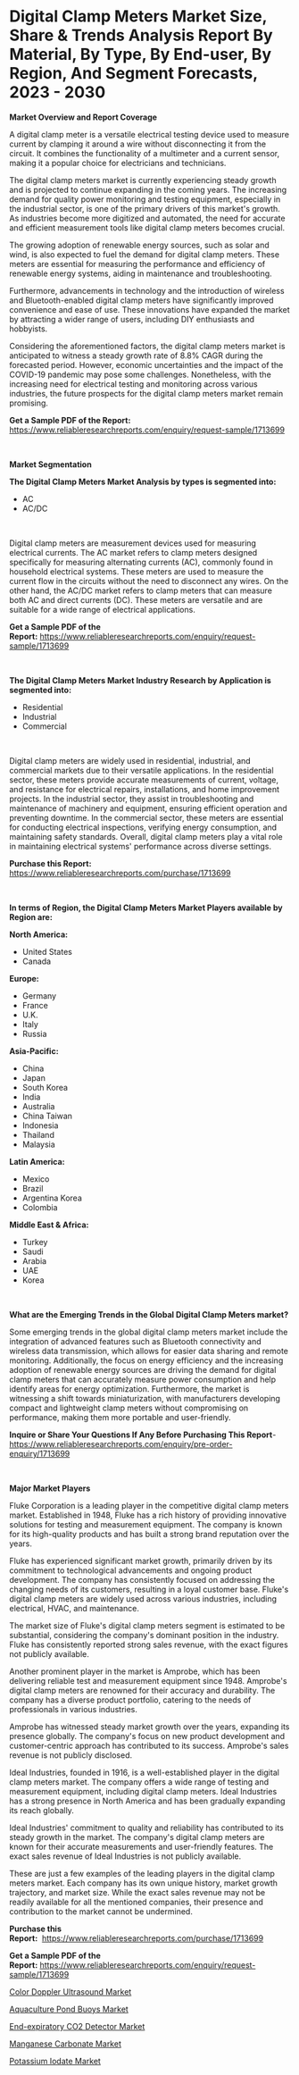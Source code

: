 <p><h1>Digital Clamp Meters Market Size, Share & Trends Analysis Report By Material, By Type, By End-user, By Region, And Segment Forecasts, 2023 - 2030</h1></p><p><strong>Market Overview and Report Coverage</strong></p>
<p><p>A digital clamp meter is a versatile electrical testing device used to measure current by clamping it around a wire without disconnecting it from the circuit. It combines the functionality of a multimeter and a current sensor, making it a popular choice for electricians and technicians.</p><p>The digital clamp meters market is currently experiencing steady growth and is projected to continue expanding in the coming years. The increasing demand for quality power monitoring and testing equipment, especially in the industrial sector, is one of the primary drivers of this market's growth. As industries become more digitized and automated, the need for accurate and efficient measurement tools like digital clamp meters becomes crucial.</p><p>The growing adoption of renewable energy sources, such as solar and wind, is also expected to fuel the demand for digital clamp meters. These meters are essential for measuring the performance and efficiency of renewable energy systems, aiding in maintenance and troubleshooting.</p><p>Furthermore, advancements in technology and the introduction of wireless and Bluetooth-enabled digital clamp meters have significantly improved convenience and ease of use. These innovations have expanded the market by attracting a wider range of users, including DIY enthusiasts and hobbyists.</p><p>Considering the aforementioned factors, the digital clamp meters market is anticipated to witness a steady growth rate of 8.8% CAGR during the forecasted period. However, economic uncertainties and the impact of the COVID-19 pandemic may pose some challenges. Nonetheless, with the increasing need for electrical testing and monitoring across various industries, the future prospects for the digital clamp meters market remain promising.</p></p>
<p><strong>Get a Sample PDF of the Report:</strong> <a href="https://www.reliableresearchreports.com/enquiry/request-sample/1713699">https://www.reliableresearchreports.com/enquiry/request-sample/1713699</a></p>
<p>&nbsp;</p>
<p><strong>Market Segmentation</strong></p>
<p><strong>The Digital Clamp Meters Market Analysis by types is segmented into:</strong></p>
<p><ul><li>AC</li><li>AC/DC</li></ul></p>
<p>&nbsp;</p>
<p><p>Digital clamp meters are measurement devices used for measuring electrical currents. The AC market refers to clamp meters designed specifically for measuring alternating currents (AC), commonly found in household electrical systems. These meters are used to measure the current flow in the circuits without the need to disconnect any wires. On the other hand, the AC/DC market refers to clamp meters that can measure both AC and direct currents (DC). These meters are versatile and are suitable for a wide range of electrical applications.</p></p>
<p><strong>Get a Sample PDF of the Report:</strong>&nbsp;<a href="https://www.reliableresearchreports.com/enquiry/request-sample/1713699">https://www.reliableresearchreports.com/enquiry/request-sample/1713699</a></p>
<p>&nbsp;</p>
<p><strong>The Digital Clamp Meters Market Industry Research by Application is segmented into:</strong></p>
<p><ul><li>Residential</li><li>Industrial</li><li>Commercial</li></ul></p>
<p>&nbsp;</p>
<p><p>Digital clamp meters are widely used in residential, industrial, and commercial markets due to their versatile applications. In the residential sector, these meters provide accurate measurements of current, voltage, and resistance for electrical repairs, installations, and home improvement projects. In the industrial sector, they assist in troubleshooting and maintenance of machinery and equipment, ensuring efficient operation and preventing downtime. In the commercial sector, these meters are essential for conducting electrical inspections, verifying energy consumption, and maintaining safety standards. Overall, digital clamp meters play a vital role in maintaining electrical systems' performance across diverse settings.</p></p>
<p><strong>Purchase this Report:</strong>&nbsp; <a href="https://www.reliableresearchreports.com/purchase/1713699">https://www.reliableresearchreports.com/purchase/1713699</a></p>
<p>&nbsp;</p>
<p><strong>In terms of Region, the Digital Clamp Meters Market Players available by Region are:</strong></p>
<p>
    <p> <strong> North America: </strong>
        <ul>
            <li>United States</li>
            <li>Canada</li>
        </ul>
        </p> 
    <p> <strong> Europe: </strong>
        <ul>
            <li>Germany</li>
            <li>France</li>
            <li>U.K.</li>
            <li>Italy</li>
            <li>Russia</li>
        </ul>
        </p> 
    <p> <strong> Asia-Pacific: </strong>
        <ul>
            <li>China</li>
            <li>Japan</li>
            <li>South Korea</li>
            <li>India</li>
            <li>Australia</li>
            <li>China Taiwan</li>
            <li>Indonesia</li>
            <li>Thailand</li>
            <li>Malaysia</li>
        </ul>
        </p> 
    <p> <strong> Latin America: </strong>
        <ul>
            <li>Mexico</li>
            <li>Brazil</li>
            <li>Argentina Korea</li>
            <li>Colombia</li>
        </ul>
        </p> 
    <p> <strong> Middle East & Africa: </strong>
        <ul>
            <li>Turkey</li>
            <li>Saudi</li>
            <li>Arabia</li>
            <li>UAE</li>
            <li>Korea</li>
        </ul>
    </p>
    </p>
<p>&nbsp;</p>
<p><strong>What are the Emerging Trends in the Global Digital Clamp Meters market?</strong></p>
<p><p>Some emerging trends in the global digital clamp meters market include the integration of advanced features such as Bluetooth connectivity and wireless data transmission, which allows for easier data sharing and remote monitoring. Additionally, the focus on energy efficiency and the increasing adoption of renewable energy sources are driving the demand for digital clamp meters that can accurately measure power consumption and help identify areas for energy optimization. Furthermore, the market is witnessing a shift towards miniaturization, with manufacturers developing compact and lightweight clamp meters without compromising on performance, making them more portable and user-friendly.</p></p>
<p><strong>Inquire or Share Your Questions If Any Before Purchasing This Report</strong>- <a href="https://www.reliableresearchreports.com/enquiry/pre-order-enquiry/1713699">https://www.reliableresearchreports.com/enquiry/pre-order-enquiry/1713699</a></p>
<p>&nbsp;</p>
<p><strong>Major Market Players</strong></p>
<p><p>Fluke Corporation is a leading player in the competitive digital clamp meters market. Established in 1948, Fluke has a rich history of providing innovative solutions for testing and measurement equipment. The company is known for its high-quality products and has built a strong brand reputation over the years.</p><p>Fluke has experienced significant market growth, primarily driven by its commitment to technological advancements and ongoing product development. The company has consistently focused on addressing the changing needs of its customers, resulting in a loyal customer base. Fluke's digital clamp meters are widely used across various industries, including electrical, HVAC, and maintenance.</p><p>The market size of Fluke's digital clamp meters segment is estimated to be substantial, considering the company's dominant position in the industry. Fluke has consistently reported strong sales revenue, with the exact figures not publicly available.</p><p>Another prominent player in the market is Amprobe, which has been delivering reliable test and measurement equipment since 1948. Amprobe's digital clamp meters are renowned for their accuracy and durability. The company has a diverse product portfolio, catering to the needs of professionals in various industries.</p><p>Amprobe has witnessed steady market growth over the years, expanding its presence globally. The company's focus on new product development and customer-centric approach has contributed to its success. Amprobe's sales revenue is not publicly disclosed.</p><p>Ideal Industries, founded in 1916, is a well-established player in the digital clamp meters market. The company offers a wide range of testing and measurement equipment, including digital clamp meters. Ideal Industries has a strong presence in North America and has been gradually expanding its reach globally.</p><p>Ideal Industries' commitment to quality and reliability has contributed to its steady growth in the market. The company's digital clamp meters are known for their accurate measurements and user-friendly features. The exact sales revenue of Ideal Industries is not publicly available.</p><p>These are just a few examples of the leading players in the digital clamp meters market. Each company has its own unique history, market growth trajectory, and market size. While the exact sales revenue may not be readily available for all the mentioned companies, their presence and contribution to the market cannot be undermined.</p></p>
<p><strong>Purchase this Report:</strong>&nbsp;&nbsp;<a href="https://www.reliableresearchreports.com/purchase/1713699">https://www.reliableresearchreports.com/purchase/1713699</a></p>
<p></p>
<p><strong>Get a Sample PDF of the Report:</strong>&nbsp;<a href="https://www.reliableresearchreports.com/enquiry/request-sample/1713699">https://www.reliableresearchreports.com/enquiry/request-sample/1713699</a></p>
<p><p><a href="https://medium.com/@dianafisher1927/color-doppler-ultrasound-market-trends-and-market-analysis-forecasted-for-period-2023-2030-06e102c8cf9f">Color Doppler Ultrasound Market</a></p><p><a href="https://github.com/Chiragrp26/Market-Research-Report-List-1/blob/main/aquaculture-pond-buoys-market.md">Aquaculture Pond Buoys Market</a></p><p><a href="https://medium.com/@rebeccabower1903/end-expiratory-co2-detector-market-report-reveals-the-latest-trends-and-growth-opportunities-of-1c1020d4c33c">End-expiratory CO2 Detector Market</a></p><p><a href="https://www.linkedin.com/pulse/manganese-carbonate-market-insights-players-forecast-till-2030-3kqgc/">Manganese Carbonate Market</a></p><p><a href="https://www.linkedin.com/pulse/potassium-iodate-market-size-2023-2030-global-industrial-twcpc/">Potassium Iodate Market</a></p></p>